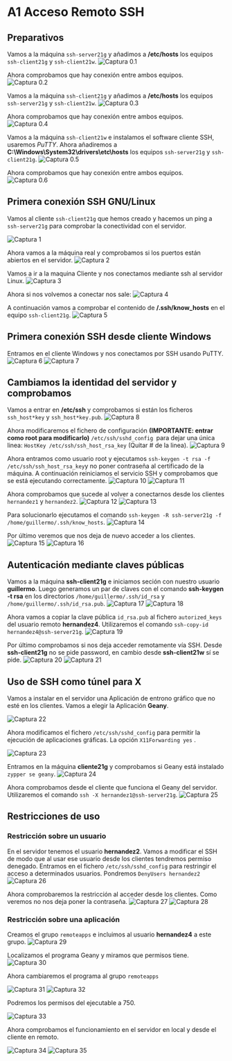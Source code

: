 # A1 Acceso Remoto SSH
## Preparativos
Vamos a la máquina `ssh-server21g` y añadimos a **/etc/hosts** los equipos `ssh-client21g` y `ssh-client21w`.
![Captura 0.1](img/0.1.png)

Ahora comprobamos que hay conexión entre ambos equipos.
![Captura 0.2](img/0.2.png)

Vamos a la máquina `ssh-client21g` y añadimos a **/etc/hosts** los equipos `ssh-server21g` y `ssh-client21w`.
![Captura 0.3](img/0.3.png)

Ahora comprobamos que hay conexión entre ambos equipos.
![Captura 0.4](img/0.4.png)

Vamos a la máquina `ssh-client21w` e instalamos el software cliente SSH, usaremos *PuTTY*.
Ahora añadiremos a **C:\Windows\System32\drivers\etc\hosts** los equipos `ssh-server21g` y `ssh-client21g`.
![Captura 0.5](img/0.5.png)

Ahora comprobamos que hay conexión entre ambos equipos.
![Captura 0.6](img/0.6.png)

##  Primera conexión SSH GNU/Linux
Vamos al cliente `ssh-client21g` que hemos creado y hacemos un ping a `ssh-server21g` para comprobar la conectividad con el servidor.

![Captura 1](img/1.png)

Ahora vamos a la máquina real y comprobamos si los puertos están abiertos en el servidor.
![Captura 2](img/2.png)

Vamos a ir a la maquina Cliente y nos conectamos mediante ssh al servidor Linux.
![Captura 3](img/3.png)

Ahora si nos volvemos a conectar nos sale:
![Captura 4](img/4.png)

A continuación vamos a comprobar el contenido de **/.ssh/know_hosts** en el equipo `ssh-client21g`.
![Captura 5](img/5.png)

## Primera conexión SSH desde cliente Windows
Entramos en el cliente Windows y nos conectamos por SSH usando PuTTY.
![Captura 6](img/6.png)
![Captura 7](img/7.png)

## Cambiamos la identidad del servidor y comprobamos
Vamos a entrar en **/etc/ssh** y comprobamos si están los ficheros `ssh_host*key` y `ssh_host*key.pub`.
![Captura 8](img/8.png)

Ahora modificaremos el fichero de configuración **(IMPORTANTE: entrar como root para modificarlo)** `/etc/ssh/sshd_config `para dejar una única linea: `HostKey /etc/ssh/ssh_host_rsa_key` (Quitar # de la linea).
![Captura 9](img/9.png)

Ahora entramos como usuario root y ejecutamos `ssh-keygen -t rsa -f /etc/ssh/ssh_host_rsa_key`y no poner contraseña al certificado de la máquina. A continuación reiniciamos el servicio SSH y comprobamos que se está ejecutando correctamente.
![Captura 10](img/10.png)
![Captura 11](img/11.png)

Ahora comprobamos que sucede al volver a conectarnos desde los clientes `hernandez1` y `hernandez2`.
![Captura 12](img/12.png)
![Captura 13](img/13.png)

Para solucionarlo ejecutamos el comando `ssh-keygen -R ssh-server21g -f /home/guillermo/.ssh/know_hosts`.
![Captura 14](img/14.png)

Por último veremos que nos deja de nuevo acceder a los clientes.
![Captura 15](img/15.png)
![Captura 16](img/16.png)

## Autenticación mediante claves públicas
Vamos a la máquina **ssh-client21g** e iniciamos seción con nuestro usuario **guillermo**. Luego generamos un par de claves con el comando **ssh-keygen -t rsa** en los directorios `/home/guillermo/.ssh/id_rsa` y `/home/guillermo/.ssh/id_rsa.pub`.
![Captura 17](img/17.png)
![Captura 18](img/18.png)

Ahora vamos a copiar la clave pública `id_rsa.pub` al fichero `autorized_keys` del usuario remoto **hernandez4**. Utilizaremos el comando `ssh-copy-id hernandez4@ssh-server21g`.
![Captura 19](img/19.png)

Por último comprobamos si nos deja acceder remotamente vía SSH. Desde **ssh-client21g** no se pide password, en cambio desde **ssh-client21w** sí se pide.
![Captura 20](img/20.png)
![Captura 21](img/21.png)

## Uso de SSH como túnel para X
Vamos a instalar en el servidor una Aplicación de entrono gráfico que no esté en los clientes. Vamos a elegir la Aplicación **Geany**.

![Captura 22](img/22.png)

Ahora modificamos el fichero `/etc/ssh/sshd_config` para permitir la ejecución de aplicaciones gráficas. La opción `X11Forwarding yes` .

![Captura 23](img/23.png)

Entramos en la máquina **cliente21g** y comprobamos si Geany está instalado `zypper se geany`.
![Captura 24](img/24.png)

Ahora comprobamos desde el cliente que funciona el Geany del servidor. Utilizaremos el comando `ssh -X hernandez1@ssh-server21g`.
![Captura 25](img/25.png)

## Restricciones de uso
### Restricción sobre un usuario
En el servidor tenemos el usuario **hernandez2**. Vamos a modificar el SSH de modo que al usar ese usuario desde los clientes tendremos permiso denegado. Entramos en el fichero `/etc/ssh/sshd_config` para restringir el acceso a determinados usuarios. Pondremos `DenyUsers hernandez2`
![Captura 26](img/26.png)

Ahora comprobaremos la restricción al acceder desde los clientes. Como veremos no nos deja poner la contraseña.
![Captura 27](img/27.png)
![Captura 28](img/28.png)

### Restricción sobre una aplicación
Creamos el grupo `remoteapps` e incluimos al usuario **hernandez4** a este grupo.
![Captura 29](img/29.png)

Localizamos el programa Geany y miramos que permisos tiene.
![Captura 30](img/30.png)

Ahora cambiaremos el programa al grupo `remoteapps`

![Captura 31](img/31.png)
![Captura 32](img/32.png)

Podremos los permisos del ejecutable a 750.

![Captura 33](img/33.png)

Ahora comprobamos el funcionamiento en el servidor en local y desde el cliente en remoto.

![Captura 34](img/34.png)
![Captura 35](img/35.png)
